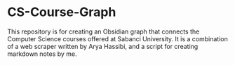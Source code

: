 # CS-Course-Graph
This repository is for creating an Obsidian graph that connects the Computer Science courses offered at Sabanci University. It is a combination of a web scraper written by Arya Hassibi, and a script for creating markdown notes by me.
